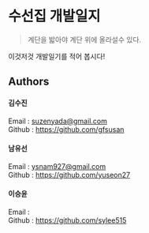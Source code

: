 # 수선집 개발일지

> 계단을 밟아야 계단 위에 올라설수 있다.

이것저것 개발일기를 적어 봅시다!

## Authors
#### 김수진
Email  : suzenyada@gmail.com  
Github : https://github.com/gfsusan  
  
#### 남유선
Email  : ysnam927@gmail.com  
Github : https://github.com/yuseon27

#### 이승윤
Email  :   
Github : https://github.com/sylee515
  
